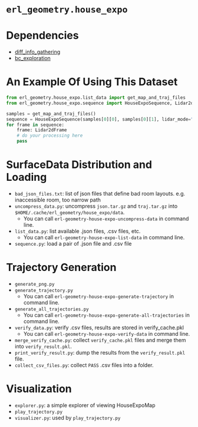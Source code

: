 `erl_geometry.house_expo`
=========================

# Dependencies

- [diff_info_gathering](https://github.com/daizhirui/diff_info_gathering.git)
- [bc_exploration](https://github.com/daizhirui/bc_exploration.git)

# An Example Of Using This Dataset

```python
from erl_geometry.house_expo.list_data import get_map_and_traj_files
from erl_geometry.house_expo.sequence import HouseExpoSequence, Lidar2dFrame

samples = get_map_and_traj_files()
sequence = HouseExpoSequence(samples[0][0], samples[0][1], lidar_mode="kDdf")
for frame in sequence:
    frame: Lidar2dFrame
    # do your processing here
    pass
```

# SurfaceData Distribution and Loading

- `bad_json_files.txt`: list of json files that define bad room layouts. e.g.
  inaccessible room, too narrow path
- `uncompress_data.py`: uncompress `json.tar.gz` and `traj.tar.gz` into
  `$HOME/.cache/erl_geometry/house_expo/data`.
    - You can call `erl-geometry-house-expo-uncompress-data` in command line.
- `list_data.py`: list available .json files, .csv files, etc.
    - You can call `erl-geometry-house-expo-list-data` in command line.
- `sequence.py`: load a pair of .json file and .csv file

# Trajectory Generation

- `generate_png.py`
- `generate_trajectory.py`
    - You can call `erl-geometry-house-expo-generate-trajectory` in command line.
- `generate_all_trajectories.py`
    - You can call `erl-geometry-house-expo-generate-all-trajectories` in command
      line.
- `verify_data.py`: verify .csv files, results are stored in verify_cache.pkl
    - You can call `erl-geometry-house-expo-verify-data` in command line.
- `merge_verify_cache.py`: collect `verify_cache.pkl` files and merge them into
  `verify_result.pkl`.
- `print_verify_result.py`: dump the results from the `verify_result.pkl` file.
- `collect_csv_files.py`: collect `PASS` .csv files into a folder.

# Visualization

- `explorer.py`: a simple explorer of viewing HouseExpoMap
- `play_trajectory.py`
- `visualizer.py`: used by `play_trajectory.py`
